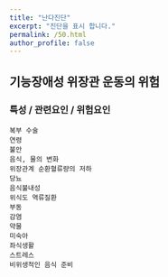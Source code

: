 ```yaml
---
title: "난다진단"
excerpt: "진단을 표시 합니다."
permalink: /50.html
author_profile: false
---
```

## 기능장애성 위장관 운동의 위험




### 특성 / 관련요인 / 위험요인

>                
    
    복부 수술
    연령
    불안
    음식, 물의 변화
    위장관계 순환혈류량의 저하
    당뇨
    음식불내성
    위식도 역류질환
    부동
    감염
    약물
    미숙아
    좌식생활
    스트레스
    비위생적인 음식 준비
